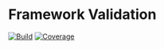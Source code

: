 # Framework Validation

[![Build](https://gitlab.com/the-framework/packages/validation/badges/master/build.svg)](https://gitlab.com/the-framework/packages/validation/-/jobs)
[![Coverage](https://gitlab.com/the-framework/packages/validation/badges/master/coverage.svg?job=test:php7.3)](https://the-framework.gitlab.io/packages/validation/coverage)
